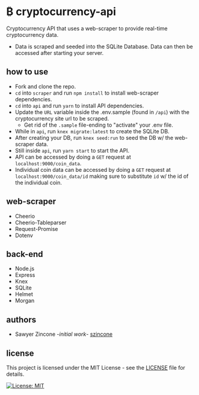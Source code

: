 # ₿ cryptocurrency-api
Cryptocurrency API that uses a web-scraper to provide real-time cryptocurrency data.
- Data is scraped and seeded into the SQLite Database. Data can then be accessed after starting your server.

## how to use
- Fork and clone the repo.
- `cd` into `scraper` and run `npm install` to install web-scraper dependencies.
- `cd` into `api` and run `yarn` to install API dependencies.
- Update the `URL` variable inside the .env.sample (found in `/api`) with the cryptocurrency site url to be scraped.
  - Get rid of the `.sample` file-ending to "activate" your .env file.
- While in `api`, run `knex migrate:latest` to create the SQLite DB.
- After creating your DB, run `knex seed:run` to seed the DB w/ the web-scraper data.
- Still inside `api`, run `yarn start` to start the API.
- API can be accessed by doing a `GET` request at `localhost:9000/coin_data`.
- Individual coin data can be accessed by doing a `GET` request at `localhost:9000/coin_data/id` making sure to substitute `id` w/ the id of the individual coin.

## web-scraper
- Cheerio
- Cheerio-Tableparser
- Request-Promise
- Dotenv

## back-end
- Node.js
- Express
- Knex
- SQLite
- Helmet
- Morgan

## authors
- Sawyer Zincone -_initial work_- [szincone](https://github.com/szincone)

## license
This project is licensed under the MIT License - see the [LICENSE](https://github.com/szincone/cryptocurrency-api/blob/master/LICENSE) file for details.

[![License: MIT](https://img.shields.io/badge/License-MIT-blue.svg)](https://opensource.org/licenses/MIT)